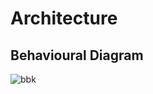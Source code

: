 # Architecture
## Behavioural Diagram

![bbk](https://user-images.githubusercontent.com/47130806/157829642-6824da8b-5ba1-4b1f-b0e9-614c0bac0390.PNG)
